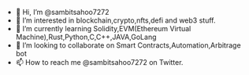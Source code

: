 - 👋 Hi, I’m @sambitsahoo7272
- 👀 I’m interested in blockchain,crypto,nfts,defi and web3 stuff.
- 🌱 I’m currently learning Solidity,EVM(Ethereum Virtual Machine),Rust,Python,C,C++,JAVA,GoLang
- 💞️ I’m looking to collaborate on Smart Contracts,Automation,Arbitrage bot
- 📫 How to reach me @sambitsahoo7272 on Twitter.

<!---
sambitsahoo7272/sambitsahoo7272 is a ✨ special ✨ repository because its `README.md` (this file) appears on your GitHub profile.
You can click the Preview link to take a look at your changes.
--->
